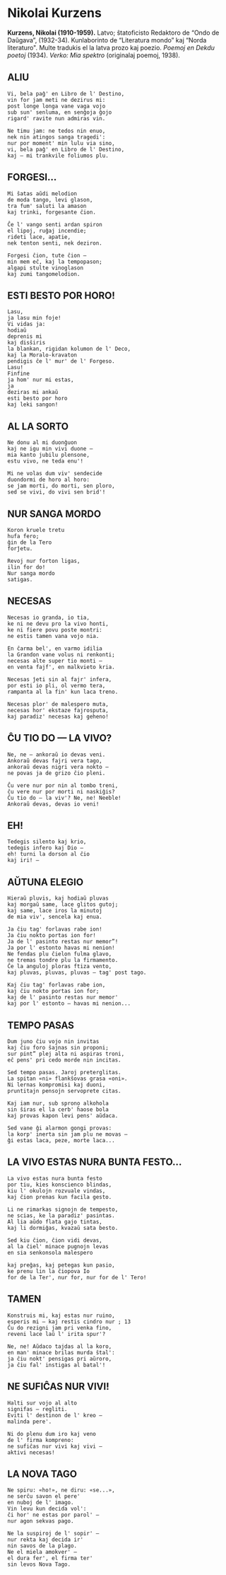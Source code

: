 # Nikolai Kurzens

**Kurzens, Nikolai (1910-1959).** Latvo; ŝtatoficisto Redaktoro de “Ondo de Daŭgava”, (1932-34). Kunlaborinto de “Literatura mondo” kaj “Norda literaturo". Multe tradukis el la latva prozo kaj poezio. *Poemoj en Dekdu poetoj* (1934). *Verko: Mia spektro* (originalaj poemoj, 1938).

## ALIU

    Vi, bela paĝ' en Libro de l' Destino,
    vin for jam meti ne dezirus mi:
    post longe longa vane vaga vojo
    sub sun' senluma, en senĝoja ĝojo
    rigard' ravite nun admiras vin.

    Ne timu jam: ne tedos nin enuo,
    nek nin atingos sanga tragedi':
    nur por moment' min lulu via sino,
    vi, bela paĝ' en Libro de l' Destino,
    kaj — mi trankvile foliumos plu.

## FORGESI...

    Mi ŝatas aŭdi melodion
    de moda tango, levi glason,
    tra fum' saluti la amason
    kaj trinki, forgesante ĉion.

    Ĉe l' vango senti ardan spiron
    el lipoj, ruĝaj incendie;
    rideti lace, apatie,
    nek tenton senti, nek deziron.

    Forgesi ĉion, tute ĉion —
    min mem eĉ, kaj la tempopason;
    algapi stulte vinoglason
    kaj zumi tangomelodion.

## ESTI BESTO POR HORO!

    Lasu,
    ja lasu min foje!
    Vi vidas ja:
    hodiaŭ
    deprenis mi
    kaj disŝiris
    la blankan, rigidan kolumon de l' Deco,
    kaj la Moralo-kravaton
    pendigis ĉe l' mur' de l' Forgeso.
    Lasu!
    Finfine
    ja hom' nur mi estas,
    ja
    deziras mi ankaŭ
    esti besto por horo
    kaj leki sangon!

## AL LA SORTO

    Ne donu al mi duonĝuon
    kaj ne igu min vivi duone —
    mia kanto jubilu plensone,
    estu vivo, ne teda enu'!

    Mi ne volas dum viv' sendecide
    duondormi de horo al horo:
    se jam morti, do morti, sen ploro,
    sed se vivi, do vivi sen brid'!

## NUR SANGA MORDO

    Koron kruele tretu
    hufa fero;
    ĝin de la Tero
    forĵetu.

    Revoj nur forton ligas,
    ilin for do!
    Nur sanga mordo
    satigas.

## NECESAS

    Necesas io granda, io tia,
    ke ni ne devu pro la vivo honti,
    ke ni fiere povu poste montri:
    ne estis tamen vana vojo nia.

    En ĉarma bel', en varmo idilia
    la Grandon vane volus ni renkonti;
    necesas alte super tio monti —
    en venta fajf', en malkvieto kria.

    Necesas ĵeti sin al fajr' infera,
    por esti io pli, ol vermo tera,
    rampanta al la fin' kun laca treno.

    Necesas plor' de malespero muta,
    necesas hor' ekstaze fajrosputa,
    kaj paradiz' necesas kaj geheno!

 

## ĈU TIO DO — LA VIVO?

    Ne, ne — ankoraŭ io devas veni.
    Ankoraŭ devas fajri vera tago,
    ankoraŭ devas nigri vera nokto —
    ne povas ja de grizo ĉio pleni.

    Ĉu vere nur por nin al tombo treni,
    ĉu vere nur por morti ni naskiĝis?
    Ĉu tio do — la viv'? Ne, ne! Neeble!
    Ankoraŭ devas, devas io veni!

## EH!

    Tedegis silento kaj krio,
    tedegis infero kaj Dio —
    eh! turni la dorson al ĉio
    kaj iri! —

## AŬTUNA ELEGIO

    Hieraŭ pluvis, kaj hodiaŭ pluvas
    kaj morgaŭ same, lace glitos gutoj;
    kaj same, lace iros la minutoj
    de mia viv', sencela kaj enua.

    Ja ĉiu tag' forlavas rabe ion!
    Ja ĉiu nokto portas ion for!
    Ja de l' pasinto restas nur memor”!
    Ja por l' estonto havas mi nenion!
    Ne fendas plu ĉielon fulma glavo,
    ne tremas tondre plu la firmamento.
    Ĉe la anguloj ploras ftiza vento,
    kaj pluvas, pluvas, pluvas — tag' post tago.

    Kaj ĉiu tag' forlavas rabe ion,
    kaj ĉiu nokto portas ion for;
    kaj de l' pasinto restas nur memor'
    kaj por l' estonto — havas mi nenion...

## TEMPO PASAS

    Dum juno ĉiu vojo nin invitas
    kaj ĉiu foro ŝajnas sin proponi;
    sur pint” plej alta ni aspiras troni,
    eĉ pens' pri cedo morde nin incitas.

    Sed tempo pasas. Jaroj preterglitas.
    La spitan «ni» flankŝovas grasa «oni».
    Ni lernas kompromisi kaj duoni,
    pruntitajn pensojn servoprete citas.

    Kaj iam nur, sub sprono alkohola
    sin ŝiras el la cerb' ĥaose bola
    kaj provas kapon levi pens' aŭdaca.

    Sed vane ĝi alarmon gongi provas:
    la korp' inerta sin jam plu ne movas —
    ĝi estas laca, peze, morte laca...

## LA VIVO ESTAS NURA BUNTA FESTO...

    La vivo estas nura bunta festo
    por tiu, kies konscienco blindas,
    kiu l' okulojn rozvuale vindas,
    kaj ĉion prenas kun facila gesto.

    Li ne rimarkas signojn de tempesto,
    ne scias, ke la paradiz' pasintas.
    Al lia aŭdo flata gajo tintas,
    kaj li dormiĝas, kvazaŭ sata besto.

    Sed kiu ĉion, ĉion vidi devas,
    al la ĉiel' minace pugnojn levas
    en sia senkonsola malespero

    kaj preĝas, kaj petegas kun pasio,
    ke prenu lin la ĉiopova Io
    for de la Ter', nur for, nur for de l' Tero!

## TAMEN

    Konstruis mi, kaj estas nur ruino,
    esperis mi — kaj restis cindro nur ; 13
    Ĉu do rezigni jam pri venka fino,
    reveni lace laŭ l' irita spur'?

    Ne, ne! Aŭdaco tajdas al la koro,
    en man' minace brilas murda ŝtal':
    ja ĉiu nokt' pensigas pri aŭroro,
    ja ĉiu fal' instigas al batal'!


## NE SUFIĈAS NUR VIVI!

    Halti sur vojo al alto
    signifas — regliti.
    Eviti l' destinon de l' kreo —
    malinda pere'.

    Ni do plenu dum iro kaj veno
    de l' firma kompreno:
    ne sufiĉas nur vivi kaj vivi —
    aktivi necesas!

## LA NOVA TAGO

    Ne spiru: «ho!», ne diru: «se...»,
    ne serĉu savon el pere'
    en nuboj de l' imago.
    Vin levu kun decida vol':
    ĉi hor' ne estas por parol' —
    nur agon sekvas pago.

    Ne la suspiroj de l' sopir' —
    nur rekta kaj decida ir'
    nin savos de la plago.
    Ne el miela amokver' —
    el dura fer', el firma ter'
    sin levos Nova Tago.
